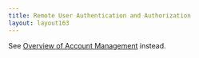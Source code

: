```yaml
---
title: Remote User Authentication and Authorization
layout: layout163
---
```

See <a href="{% vpath %}/overview-of-account-management/">Overview of Account Management</a> instead.
